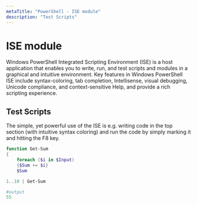 ```yaml
---
metaTitle: "PowerShell - ISE module"
description: "Test Scripts"
---
```


# ISE module


Windows PowerShell Integrated Scripting Environment (ISE) is a host application that enables you to write, run, and test scripts and modules in a graphical and intuitive environment. Key features in Windows PowerShell ISE include syntax-coloring, tab completion, Intellisense, visual debugging, Unicode compliance, and context-sensitive Help, and provide a rich scripting experience.



## Test Scripts


The simple, yet powerful use of the ISE is e.g. writing code in the top section (with intuitive syntax coloring) and run the code by simply marking it and hitting the F8 key.

```powershell
function Get-Sum
{
    foreach ($i in $Input)
    {$Sum += $i}
    $Sum

1..10 | Get-Sum

#output
55

```

